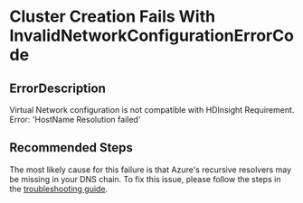 <properties
    pageTitle="Cluster Creation Fails Due To an Issue With Custom DNS Setup"
    description="Cluster Creation Fails Due To an Issue With Custom DNS Setup"
    service="microsoft.hdinsight"
    resource="clusters"
    authors="ansi12"
    ms.author="jaserano"
    displayOrder="17"
    selfHelpType="resource"
    supportTopicIds="32636488"
    resourceTags=""
    productPesIds="15078"
    cloudEnvironments="public, MoonCake"
    articleId="6a60e737-a15c-44df-8320-273b54797713"
/>

# Cluster Creation Fails With InvalidNetworkConfigurationErrorCode

## ErrorDescription

Virtual Network configuration is not compatible with HDInsight Requirement. Error: 'HostName Resolution failed'

## **Recommended Steps**

The most likely cause for this failure is that Azure's recursive resolvers may be missing in your DNS chain. To fix this issue, please follow the steps in the [troubleshooting guide](https://hdinsight.github.io/ClusterCRUD/hdinsight-vnet#1-errordescription-contains-hostname-resolution-failed).